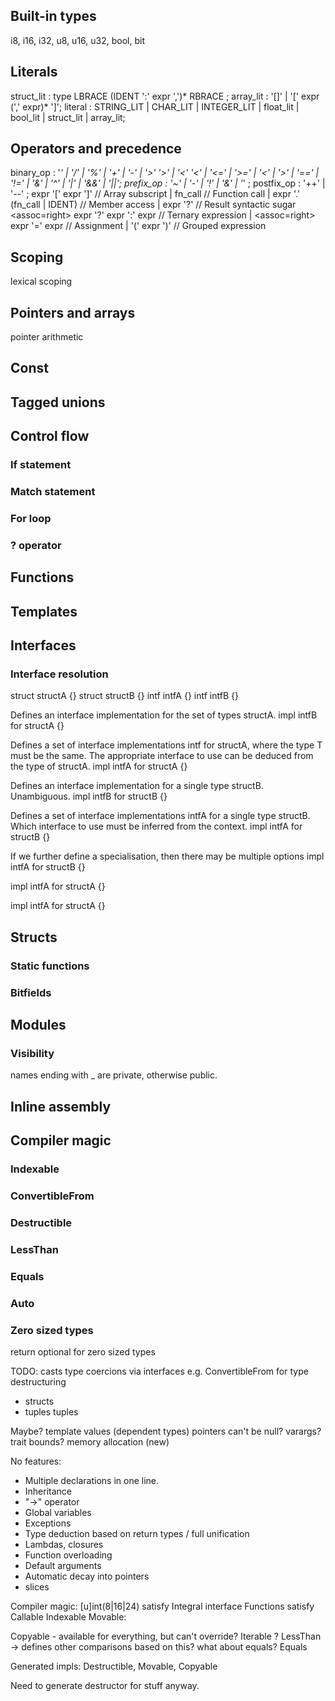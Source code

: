 
## Built-in types
i8, i16, i32, u8, u16, u32, bool, bit

## Literals
struct_lit : type LBRACE (IDENT ':' expr ',')* RBRACE ;
array_lit : '[]' | '[' expr (',' expr)* ']';
literal : STRING_LIT | CHAR_LIT | INTEGER_LIT | float_lit | bool_lit | struct_lit | array_lit;

## Operators and precedence
binary_op : '*' | '/' | '%' | '+' | '-' | '>' '>' | '<' '<' | '<=' | '>=' | '<' | '>'
    | '==' | '!=' |  '&' | '^' | '|' | '&&' | '||';
prefix_op : '~' | '-' | '!' | '&' | '*' ;
postfix_op : '++' | '--' ;
expr '[' expr ']'  // Array subscript
    | fn_call  // Function call
    | expr '.' (fn_call | IDENT)  // Member access
    | expr '?'  // Result syntactic sugar
<assoc=right> expr '?' expr ':' expr  // Ternary expression
    | <assoc=right> expr '=' expr  // Assignment
    | '(' expr ')' // Grouped expression

## Scoping
lexical scoping

## Pointers and arrays
pointer arithmetic

## Const

## Tagged unions

## Control flow
### If statement
### Match statement
### For loop
### ? operator

## Functions

## Templates

## Interfaces
### Interface resolution

struct structA<T> {}
struct structB {}
intf intfA<T> {}
intf intfB {}

Defines an interface implementation for the set of types structA<T>.
impl<T> intfB for structA<T> {}

Defines a set of interface implementations intf<T> for structA<T>, where the
type T must be the same. The appropriate interface to use can be deduced from
the type of structA<T>.
impl<T> intfA<T> for structA<T> {}

Defines an interface implementation for a single type structB. Unambiguous.
impl intfB for structB {}

Defines a set of interface implementations intfA<T> for a single type structB.
Which interface to use must be inferred from the context.
impl<T> intfA<T> for structB {}

If we further define a specialisation, then there may be multiple options
impl intfA<u32> for structB {}


impl<T> intfA<u32> for structA<T> {}

impl intfA<u32> for structA<u32> {}

## Structs
### Static functions
### Bitfields

## Modules
### Visibility
names ending with _ are private, otherwise public.

## Inline assembly

## Compiler magic
### Indexable
### ConvertibleFrom
### Destructible
### LessThan
### Equals
### Auto
### Zero sized types
return optional for zero sized types

TODO:
casts
type coercions via interfaces e.g. ConvertibleFrom<type> for type
destructuring
 - structs
 - tuples
tuples

Maybe?
template values (dependent types)
pointers can't be null?
varargs?
trait bounds?
memory allocation (new)

No features:
- Multiple declarations in one line.
- Inheritance
- "->" operator
- Global variables
- Exceptions
- Type deduction based on return types / full unification
- Lambdas, closures
- Function overloading
- Default arguments
- Automatic decay into pointers
- slices

Compiler magic:
[u]int(8|16|24) satisfy Integral interface
Functions satisfy Callable
Indexable
Movable:

Copyable - available for everything, but can't override?
Iterable ?
LessThan -> defines other comparisons based on this? what about equals?
Equals

Generated impls: Destructible, Movable, Copyable

Need to generate destructor for stuff anyway.
